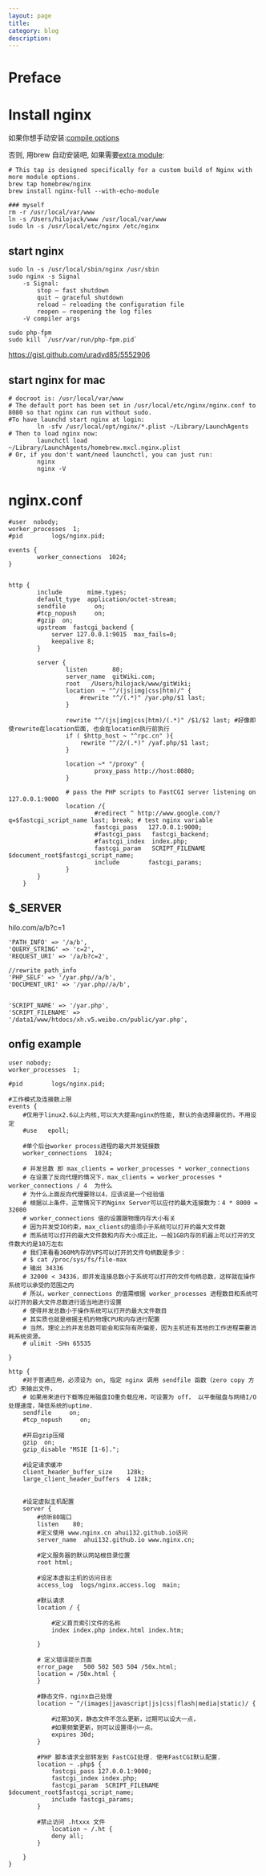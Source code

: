 ```yaml
---
layout: page
title:	
category: blog
description: 
---
```

# Preface

# Install nginx
如果你想手动安装:[compile options](http://wiki.nginx.org/InstallOptions)

否则, 用brew 自动安装吧, 如果需要[extra module](https://github.com/Homebrew/homebrew-nginx/issues/49):

	# This tap is designed specifically for a custom build of Nginx with more module options.
	brew tap homebrew/nginx 
	brew install nginx-full --with-echo-module

	### myself
	rm -r /usr/local/var/www
	ln -s /Users/hilojack/www /usr/local/var/www
	sudo ln -s /usr/local/etc/nginx /etc/nginx

## start nginx
	sudo ln -s /usr/local/sbin/nginx /usr/sbin
	sudo nginx -s Signal
		-s Signal:
			stop — fast shutdown
			quit — graceful shutdown
			reload — reloading the configuration file
			reopen — reopening the log files
		-V compiler args

	sudo php-fpm
	sudo kill `/usr/var/run/php-fpm.pid`

https://gist.github.com/uradvd85/5552906

## start nginx for mac

	# docroot is: /usr/local/var/www
	# The default port has been set in /usr/local/etc/nginx/nginx.conf to 8080 so that nginx can run without sudo.
	#To have launchd start nginx at login:
			ln -sfv /usr/local/opt/nginx/*.plist ~/Library/LaunchAgents
	# Then to load nginx now:
			launchctl load ~/Library/LaunchAgents/homebrew.mxcl.nginx.plist
	# Or, if you don't want/need launchctl, you can just run:
			nginx
			nginx -V

# nginx.conf

	#user  nobody;
	worker_processes  1;
	#pid        logs/nginx.pid;

	events {
			worker_connections  1024;
	}


	http {
			include       mime.types;
			default_type  application/octet-stream;
			sendfile        on;
			#tcp_nopush     on;
			#gzip  on;	
			upstream  fastcgi_backend {
				server 127.0.0.1:9015  max_fails=0;
				keepalive 8;
			}

			server {
					listen       80;
					server_name  gitWiki.com;
					root   /Users/hilojack/www/gitWiki;
					location  ~ "^/(js|img|css|htm)/" {
						#rewrite "^/(.*)" /yar.php/$1 last;
					}
					
					rewrite "^/(js|img|css|htm)/(.*)" /$1/$2 last; #好像即使rewrite在location后面, 也会在location执行前执行
					if ( $http_host ~ "^rpc.cn" ){
						rewrite "^/2/(.*)" /yaf.php/$1 last;
					}

					location ~* "/proxy" {
							proxy_pass http://host:8080;
					}

					# pass the PHP scripts to FastCGI server listening on 127.0.0.1:9000
					location /{
							#redirect ^ http://www.google.com/?q=$fastcgi_script_name last; break; # test nginx variable
							fastcgi_pass   127.0.0.1:9000;
							#fastcgi_pass   fastcgi_backend;
							#fastcgi_index  index.php;
							fastcgi_param   SCRIPT_FILENAME    $document_root$fastcgi_script_name;
							include        fastcgi_params;
					}
			}
		}

## $_SERVER
hilo.com/a/b?c=1

	'PATH_INFO' => '/a/b',
	'QUERY_STRING' => 'c=2',
	'REQUEST_URI' => '/a/b?c=2',

	//rewrite path_info
	'PHP_SELF' => '/yar.php//a/b',
	'DOCUMENT_URI' => '/yar.php//a/b',


	'SCRIPT_NAME' => '/yar.php',
	'SCRIPT_FILENAME' => '/data1/www/htdocs/xh.v5.weibo.cn/public/yar.php',



## onfig example

	user nobody;
	worker_processes  1;

	#pid        logs/nginx.pid;

	#工作模式及连接数上限
	events {
		#仅用于linux2.6以上内核,可以大大提高nginx的性能, 默认的会选择最优的，不用设定
		#use   epoll; 

		#单个后台worker process进程的最大并发链接数    
		worker_connections  1024;

		# 并发总数 即 max_clients = worker_processes * worker_connections
		# 在设置了反向代理的情况下，max_clients = worker_processes * worker_connections / 4  为什么
		# 为什么上面反向代理要除以4，应该说是一个经验值
		# 根据以上条件，正常情况下的Nginx Server可以应付的最大连接数为：4 * 8000 = 32000
		# worker_connections 值的设置跟物理内存大小有关
		# 因为并发受IO约束，max_clients的值须小于系统可以打开的最大文件数
		# 而系统可以打开的最大文件数和内存大小成正比，一般1GB内存的机器上可以打开的文件数大约是10万左右
		# 我们来看看360M内存的VPS可以打开的文件句柄数是多少：
		# $ cat /proc/sys/fs/file-max
		# 输出 34336
		# 32000 < 34336，即并发连接总数小于系统可以打开的文件句柄总数，这样就在操作系统可以承受的范围之内
		# 所以，worker_connections 的值需根据 worker_processes 进程数目和系统可以打开的最大文件总数进行适当地进行设置
		# 使得并发总数小于操作系统可以打开的最大文件数目
		# 其实质也就是根据主机的物理CPU和内存进行配置
		# 当然，理论上的并发总数可能会和实际有所偏差，因为主机还有其他的工作进程需要消耗系统资源。
		# ulimit -SHn 65535

	}

	http {
		#对于普通应用，必须设为 on, 指定 nginx 调用 sendfile 函数（zero copy 方式）来输出文件，
		# 如果用来进行下载等应用磁盘IO重负载应用，可设置为 off， 以平衡磁盘与网络I/O处理速度，降低系统的uptime.
		sendfile     on;
		#tcp_nopush     on;

		#开启gzip压缩
		gzip  on;
		gzip_disable "MSIE [1-6].";

		#设定请求缓冲
		client_header_buffer_size    128k;
		large_client_header_buffers  4 128k;


		#设定虚拟主机配置
		server {
			#侦听80端口
			listen    80;
			#定义使用 www.nginx.cn ahui132.github.io访问
			server_name  ahui132.github.io www.nginx.cn;

			#定义服务器的默认网站根目录位置
			root html;

			#设定本虚拟主机的访问日志
			access_log  logs/nginx.access.log  main;

			#默认请求
			location / {
				
				#定义首页索引文件的名称
				index index.php index.html index.htm;   

			}

			# 定义错误提示页面
			error_page   500 502 503 504 /50x.html;
			location = /50x.html {
			}

			#静态文件，nginx自己处理
			location ~ ^/(images|javascript|js|css|flash|media|static)/ {
				
				#过期30天，静态文件不怎么更新，过期可以设大一点，
				#如果频繁更新，则可以设置得小一点。
				expires 30d;
			}

			#PHP 脚本请求全部转发到 FastCGI处理. 使用FastCGI默认配置.
			location ~ .php$ {
				fastcgi_pass 127.0.0.1:9000;
				fastcgi_index index.php;
				fastcgi_param  SCRIPT_FILENAME  $document_root$fastcgi_script_name;
				include fastcgi_params;
			}

			#禁止访问 .htxxx 文件
				location ~ /.ht {
				deny all;
			}

		}
	}